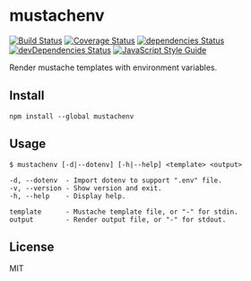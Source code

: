 # mustachenv

[![Build Status](https://travis-ci.org/Gerhut/mustachenv.svg?branch=master)](https://travis-ci.org/Gerhut/mustachenv)
[![Coverage Status](https://coveralls.io/repos/github/Gerhut/mustachenv/badge.svg?branch=master)](https://coveralls.io/github/Gerhut/mustachenv?branch=master)
[![dependencies Status](https://david-dm.org/Gerhut/mustachenv/status.svg)](https://david-dm.org/Gerhut/mustachenv)
[![devDependencies Status](https://david-dm.org/Gerhut/mustachenv/dev-status.svg)](https://david-dm.org/Gerhut/mustachenv?type=dev)
[![JavaScript Style Guide](https://img.shields.io/badge/code%20style-standard-brightgreen.svg)](http://standardjs.com/)

Render mustache templates with environment variables.

## Install

    npm install --global mustachenv

## Usage

    $ mustachenv [-d|--dotenv] [-h|--help] <template> <output>

    -d, --dotenv  - Import dotenv to support ".env" file.
    -v, --version - Show version and exit.
    -h, --help    - Display help.

    template      - Mustache template file, or "-" for stdin.
    output        - Render output file, or "-" for stdout.

## License

MIT
